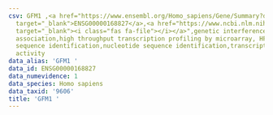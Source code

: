 ```yaml
---
csv: GFM1 ,<a href="https://www.ensembl.org/Homo_sapiens/Gene/Summary?db=core;g=ENSG00000168827"
  target="_blank">ENSG00000168827</a>,<a href="https://www.ncbi.nlm.nih.gov/pubmed/28369544"
  target="_blank"><i class="fas fa-file"></i></a>",genetic interference,functional
  association,high throughput transcription profiling by microarray, HF73 cells,nucleotide
  sequence identification,nucleotide sequence identification,transcriptional regulation,up-regulates
  activity
data_alias: 'GFM1 '
data_id: ENSG00000168827
data_numevidence: 1
data_species: Homo sapiens
data_taxid: '9606'
title: 'GFM1 '
---
```

